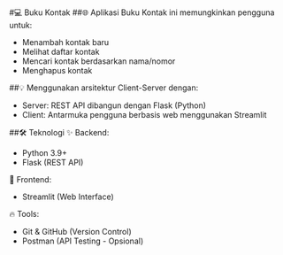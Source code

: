 #💻 Buku Kontak
##🌐 Aplikasi Buku Kontak ini memungkinkan pengguna untuk:
- Menambah kontak baru
- Melihat daftar kontak
- Mencari kontak berdasarkan nama/nomor
- Menghapus kontak

##💡 Menggunakan arsitektur Client-Server dengan:
- Server: REST API dibangun dengan Flask (Python)
- Client: Antarmuka pengguna berbasis web menggunakan Streamlit

##🛠️ Teknologi
✨ Backend:
  - Python 3.9+
  - Flask (REST API)

🚀 Frontend:
  - Streamlit (Web Interface)

🔥 Tools:
  - Git & GitHub (Version Control)
  - Postman (API Testing - Opsional)
